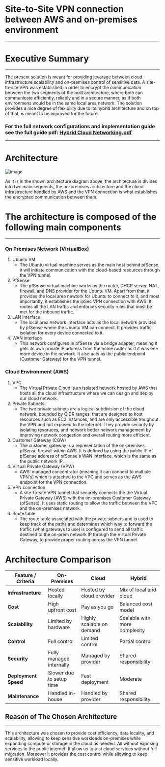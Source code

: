 
# Site-to-Site VPN connection between AWS and on-premises environment
-----

# Executive Summary
----
The present solution is meant for providing levarage between cloud infrastructure scalability and on-premises control of sensitive data. A site-to-site VPN was established in order to encrypt the communication
between the two segments of the built architecture, where both can communicate efficiently, reliably and in a secure manner, as if both environmens would be in the same local area network. The solution provides a nice degree of flexibility due to its hybrid architecture and on top of that, is meant to be improved for the future.

### For the full network configurations and implementation guide see the full guide pdf: [Hybrid Cloud Networking.pdf](https://github.com/user-attachments/files/19569663/Hybrid.Cloud.Networking.pdf)

----
# Architecture

![image](https://github.com/user-attachments/assets/45bb6ccc-9af7-4f27-b1ae-050b5f27b9a9)


As it is in the shown architecture diagram above, the architecture is divided into two main segments, the on-premises architecture and the cloud infrastructure handled by AWS and the VPN connection is what establishes the encrypted communication between them.

# The architecture is composed of the following main components
-----

### On Premises Network (VirtualBox)
1. Ubuntu VM
   * The Ubuntu virtual machine serves as the main host behind pfSense, it will initiate communication with the cloud-based resources through the VPN tunnel.
2. PfSense
   * The pfSense virtual machine works as the router, DHCP server, NAT, firewall, and DNS provider for the Ubuntu VM. Apart from that, it provides the local area newtork for Ubuntu to connect to it, and most importantly, it establishes the ipSec VPN connection with AWS. It routes all the LAN traffic and enforces security rules that most be met for the inbound traffic.
3. LAN interface
   * The local area network interface acts as the local network provided by pfSense where the Ubuntu VM can connect. It provides traffic isolation for every device connected to it.
3. WAN interface
   * This network configured in pfSense via a bridge adapter, meaning it gets its own private IP address from the home router as if it was one more device in the newtork. It also acts as the public endpoint 
     (Customer Gateway) for the VPN tunnel.
     
### Cloud Environment (AWS)
1. VPC
   * The Virtual Private Cloud is an isolated network hosted by AWS that hosts all the cloud infrastructure where we can design and deploy our cloud network.
2. Private Subnets
   * The two private subnets are a logical subdivision of the cloud network, bounded by CIDR ranges, that are designed to host resources such as EC2 instances, and are only accessible troughout the VPN and not exposed to the internet. They provide security by isolating resoruces, and network better network management by improving network congestion and overall routing more efficient.
3. Customer Gateway (CGW)
   * The customer gateway is a representation of the on-premises pfSense firewall within AWS. It is defined by using the public IP of pfSense address of pfSense's WAN interface, which is the same as the public network IP.
4. Virtual Private Gateway (VPW)
   * AWS' managed concentrator (meaning it can connect to multiple VPN's) which is attached to the VPC and serves as the AWS endpoint for the VPN connection.
5. VPN connection
   * A site-to-site VPN tunnel that securely connects the the Virtual Private Gateway (AWS) with the on-premises Customer Gateway (pfSense). It uses static routing to allow the traffic between the VPC and the on-premises network.
6. Route table
   * The route table associated with the private subnets and is used to keep track of the paths and determines which way to forward the traffic (what gateways to use) is configured to send all traffic destined to the on-prem network IP through the Virtual Private Gateway, to provide proper routing across the VPN tunnel.


# Architecture Comparison

| Feature / Criteria         | On-Premises                     | Cloud                                | Hybrid                                  |
|---------------------------|----------------------------------|--------------------------------------|------------------------------------------|
| **Infrastructure**        | Hosted locally                  | Hosted by cloud provider             | Mix of local and cloud                  |
| **Cost**                  | High upfront cost               | Pay as you go                        | Balanced cost model                     |
| **Scalability**           | Limited by hardware             | Highly scalable on demand            | Scalable with more complexity           |
| **Control**               | Full control                    | Limited control                      | Partial control                         |
| **Security**              | Fully managed internally        | Managed by provider                  | Shared responsibility                   |
| **Deployment Speed**      | Slower due to setup time        | Fast deployment                      | Moderate                                |
| **Maintenance**           | Handled in-house                | Handled by provider                  | Shared responsibility                   |



## Reason of The Chosen Architecture
---
This architecture was chosen to provide cost efficiency, data locality, and scalability, allowing to keep sensitive workloads on-premises while expanding compute or storage in the cloud as needed. All without exposing services to the public internet.
It allow us to test cloud services without full migration. Moreover it provides the cost control while allowing to keep sensitive workload locally. 

